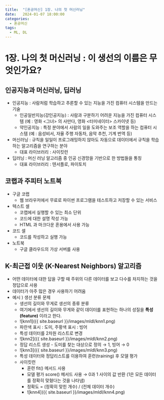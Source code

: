 ```yaml
---
title:  "[혼공머신] 1장. 나의 첫 머신러닝"
date:   2024-01-07 18:00:00
categories:
  - 혼공머신
tags:
  - ML, DL
---
```

# 1장. 나의 첫 머신러닝 : 이 생선의 이름은 무엇인가요?

## 인공지능과 머신러닝, 딥러닝

- 인공지능 : 사람처럼 학습하고 추론할 수 있는 지능을 가진 컴퓨터 시스템을 만드는  기술
    - 인공일반지능(강인공지능) : 사람과 구분하기 어려운 지능을 가진 컴퓨터 시스템 (예 :  영화 <그녀> 의 사만다, 영화 <터미네이터> 스카이넷 등)
    - 약인공지능 : 특정 분야에서 사람의 일을 도와주는 보조 역할을 하는 컴퓨터 시스템 (예 : 음성비서, 자율 주행 자동차, 음악 추천, 기계 번역 등)
- 머신러닝 : 규칙을 일일이 프로그래밍하지 않아도 자동으로 데이터에서 규칙을 학습하는 알고리즘을 연구하는 분야
    - 대표 라이브러리 : 사이킷런
- 딥러닝 : 머신 러닝 알고리즘 중 인공 신경망을 기반으로 한 방법들을 통칭
    - 대표 라이브러리 : 텐서플로, 파이토치


## 코랩과 주피터 노트북
- 구글 코랩
    - 웹 브라우저에서 무료로 파이썬 프로그램을 테스트하고 저장할 수 있는 서비스
- 텍스트 셀
    - 코랩에서 실행할 수 있는 최소 단위
    - 코드에 대한 설명 작성 가능
    - HTML 과 마크다운 혼용에서 사용 가능
- 코드 셀
    - 코드를 작성하고 실행 가능
- 노트북
    - 구글 클라우드의 가상 서버를 사용


## K-최근접 이웃 (K-Nearest Neighbors) 알고리즘
- 어떤 데이터에 대한 답을 구할 때 주위의 다른 데이터를 보고 다수를 차지하는 것을 정답으로 사용
- 데이터가 아주 많은 경우 사용하기 어려움
- 예시 ) 생선 분류 문제
    - 생선의 길이와 무게로 생선의 종류 분류
    - 여기에서 생선의 길이와 무게와 같이 데이터를 표현하는 하나의 성질을 **특성(feature)** 이라고 한다.
    - ![knn1]({{ site.baseurl }}/images/mldl/knn1.png)
    - 파란색 표시 : 도미, 주황색 표시 : 빙어
    - 특성 데이터를 2차원 리스트로 변경
    - ![knn2]({{ site.baseurl }}/images/mldl/knn2.png)
    - 정답 리스트 생성 - 도미를 찾는 대상으로 정의 → 1, 빙어 → 0
    - ![knn3]({{ site.baseurl }}/images/mldl/knn3.png)
    - 특성 데이터와 정답리스트를 이용하여 훈련(training) 후 모델 평가
    - 사이킷런
        - 훈련 fit() 메서드 사용
        - 모델 평가 score() 메서드 사용 → 0과 1 사이의 값 반환 (1은 모든 데이터를 정확히 맞혔다는 것을 나타냄)
        - 정확도 = (정확히 맞힌 개수) / (전체 데이터 개수)
        - ![knn4]({{ site.baseurl }}/images/mldl/knn4.png)
